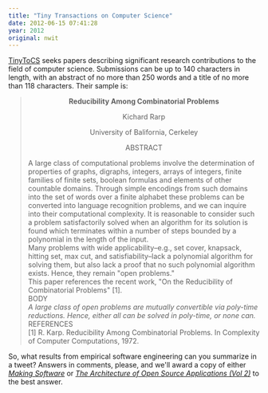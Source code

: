 ```yaml
---
title: "Tiny Transactions on Computer Science"
date: 2012-06-15 07:41:28
year: 2012
original: nwit
---
```

<p><a href="http://tinytocs.org/">TinyToCS</a> seeks papers describing significant research contributions to the field of computer science. Submissions can be up to 140 characters in length, with an abstract of no more than 250 words and a title of no more than 118 characters. Their sample is:</p>
<blockquote>
<p style="text-align: center;"><strong>Reducibility Among Combinatorial Problems</strong></p>
<p style="text-align: center;">Kichard Rarp</p>
<p style="text-align: center;">University of Balifornia, Cerkeley</p>
<p style="text-align: center;">ABSTRACT</p>
A large class of computational problems involve the determination of properties of graphs, digraphs, integers, arrays of integers, finite families of finite sets, boolean formulas and elements of other countable domains. Through simple encodings from such domains into the set of words over a finite alphabet these problems can be converted into language recognition problems, and we can inquire into their computational complexity. It is reasonable to consider such a problem satisfactorily solved when an algorithm for its solution is found which terminates within a number of steps bounded by a polynomial in the length of the input.
<br/>
Many problems with wide applicability–e.g., set cover, knapsack, hitting set, max cut, and satisfiability–lack a polynomial algorithm for solving them, but also lack a proof that no such polynomial algorithm exists. Hence, they remain "open problems."
<br/>
This paper references the recent work, "On the Reducibility of Combinatorial Problems" [1].
<br/>
BODY
<br/>
<em>A large class of open problems are mutually convertible via poly-time reductions. Hence, either all can be solved in poly-time, or none can.</em>
<br/>
REFERENCES
<br/>
[1] R. Karp. Reducibility Among Combinatorial Problems. In Complexity of Computer Computations, 1972.</blockquote>
<p>So, what results from empirical software engineering can you summarize in a tweet? Answers in comments, please, and we'll award a copy of either <em><a href="http://www.amazon.com/Making-Software-Really-Works-Believe/dp/0596808321">Making Software</a></em> or <em><a href="http://www.amazon.com/Architecture-Open-Source-Applications-Volume/dp/1105571815/">The Architecture of Open Source Applications (Vol 2)</a></em> to the best answer.<em></em></p>
